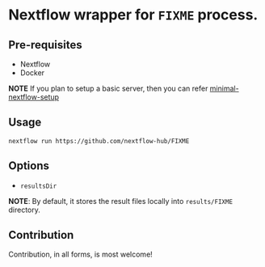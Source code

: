 # Nextflow wrapper for `FIXME` process.

## Pre-requisites

- Nextflow
- Docker 

**NOTE** If you plan to setup a basic server, then you can refer [minimal-nextflow-setup](https://github.com/nextflow-hub/minimal-nextflow-setup)

## Usage

```
nextflow run https://github.com/nextflow-hub/FIXME
```

## Options

- `resultsDir`

**NOTE**: By default, it stores the result files locally into `results/FIXME` directory.


## Contribution

Contribution, in all forms, is most welcome!
